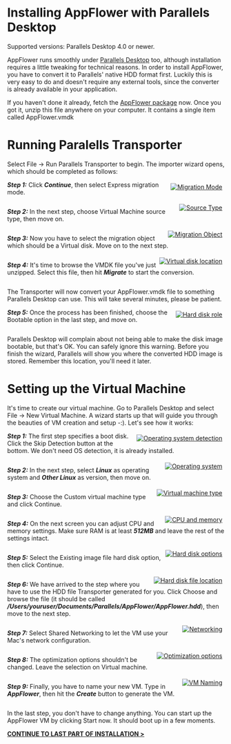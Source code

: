 # Installing AppFlower with Parallels Desktop

<p class="warning">Supported versions: Parallels Desktop 4.0 or newer. 

AppFlower runs smoothly under <a href="http://www.parallels.com" >Parallels Desktop</a> too, although installation requires a little tweaking for technical reasons. In order to install AppFlower, you have to convert it to Parallels' native HDD format first. Luckily this is very easy to do and doesn't require any 
external tools, since the converter is already available in your application.

If you haven't done it already, fetch the <a href="http://cdn.appflower.com/vmware.zip">AppFlower package</a> now. Once you got it, unzip this file anywhere on your computer. It contains a single item called AppFlower.vmdk

# Running Paralells Transporter

Select File -> Run Parallels Transporter to begin. The importer wizard opens, which should be completed as 
follows:

<div class="image_medium" style="float:right;"><a href="/uploads/book/virtualmachine/transporter1.png" rel="prettyPhoto" title=""><img alt="Migration Mode" src="/uploads/book/virtualmachine/transporter1.png" hspace="5" vspace="5"></a></div> 

***Step 1:*** Click ***Continue***, then select Express migration mode.

<div style="clear:both;"></div>

<div class="image_medium" style="float:right;"><a href="/uploads/book/virtualmachine/transporter2.png" rel="prettyPhoto" title=""><img alt="Source Type" src="/uploads/book/virtualmachine/transporter2.png" hspace="5" vspace="5"></a></div> 

***Step 2:*** In the next step, choose Virtual Machine source type, then move on.

<div style="clear:both;"></div>

<div class="image_medium" style="float:right;"><a href="/uploads/book/virtualmachine/transporter3.png" rel="prettyPhoto" title=""><img alt="Migration Object" src="/uploads/book/virtualmachine/transporter3.png" hspace="5" vspace="5"></a></div> 

***Step 3:*** Now you have to select the migration object which should be a Virtual disk. Move on to the next step.

<div style="clear:both;"></div>

<div class="image_medium" style="float:right;"><a href="/uploads/book/virtualmachine/transporter4.png" rel="prettyPhoto" title=""><img alt="Virtual disk location" src="/uploads/book/virtualmachine/transporter4.png" hspace="5" vspace="5"></a></div> 

***Step 4:*** It's time to browse the VMDK file you've just unzipped. Select this file, then hit ***Migrate*** to start the conversion.

<div style="clear:both;"></div>

The Transporter will now convert your AppFlower.vmdk file to something Parallels Desktop can use. This will take several minutes, please be 
patient.

<div class="image_medium" style="float:right;"><a href="/uploads/book/virtualmachine/transporter5.png" rel="prettyPhoto" title=""><img alt="Hard disk role" src="/uploads/book/virtualmachine/transporter5.png" hspace="5" vspace="5"></a></div> 

***Step 5:*** Once the process has been finished, choose the Bootable option in the last step, and move on.

<div style="clear:both;"></div>

Parallels Desktop will complain about not being able to make the disk image bootable, but that's OK. You can safely ignore this warning. Before you finish the wizard, Parallels will show you where the converted HDD image is stored. Remember this location, you'll need it later.

# Setting up the Virtual Machine

It's time to create our virtual machine. Go to Parallels Desktop and select File -> New Virtual Machine. A wizard 
starts up that will guide you through the beauties of VM creation and setup -:). Let's see how it works:

<div class="image_medium" style="float:right;"><a href="/uploads/book/virtualmachine/parallels1.png" rel="prettyPhoto" title=""><img alt="Operating system detection" src="/uploads/book/virtualmachine/parallels1.png" hspace="5" vspace="5"></a></div> 

***Step 1:*** The first step specifies a boot disk. Click the Skip Detection button at the bottom. We don't need OS detection, it is already installed.

<div style="clear:both;"></div>

<div class="image_medium" style="float:right;"><a href="/uploads/book/virtualmachine/parallels2.png" rel="prettyPhoto" title=""><img alt="Operating system" src="/uploads/book/virtualmachine/parallels2.png" hspace="5" vspace="5"></a></div> 

***Step 2:*** In the next step, select ***Linux*** as operating system and ***Other Linux*** as version, then move on.

<div style="clear:both;"></div>


<div class="image_medium" style="float:right;"><a href="/uploads/book/virtualmachine/parallels3.png" rel="prettyPhoto" title=""><img alt="Virtual machine type" src="/uploads/book/virtualmachine/parallels3.png" hspace="5" vspace="5"></a></div> 

***Step 3:*** Choose the Custom virtual machine type and click Continue.

<div style="clear:both;"></div>

<div class="image_medium" style="float:right;"><a href="/uploads/book/virtualmachine/parallels4.png" rel="prettyPhoto" title=""><img alt="CPU and memory" src="/uploads/book/virtualmachine/parallels4.png" hspace="5" vspace="5"></a></div> 

***Step 4:*** On the next screen you can adjust CPU and memory settings. Make sure RAM is at least ***512MB*** and leave the rest of the settings intact.

<div style="clear:both;"></div>

<div class="image_medium" style="float:right;"><a href="/uploads/book/virtualmachine/parallels5.png" rel="prettyPhoto" title=""><img alt="Hard disk options" src="/uploads/book/virtualmachine/parallels5.png" hspace="5" vspace="5"></a></div> 

***Step 5:*** Select the Existing image file hard disk option, then click Continue.

<div style="clear:both;"></div>

<div class="image_medium" style="float:right;"><a href="/uploads/book/virtualmachine/parallels6.png" rel="prettyPhoto" title=""><img alt="Hard disk file location" src="/uploads/book/virtualmachine/parallels6.png" hspace="5" vspace="5"></a></div> 

***Step 6:*** We have arrived to the step where you have to use the HDD file Transporter generated for you. Click Choose and 
browse the file (it should be called ***/Users/youruser/Documents/Parallels/AppFlower/AppFlower.hdd***), then move to the next step.

<div style="clear:both;"></div>

<div class="image_medium" style="float:right;"><a href="/uploads/book/virtualmachine/parallels7.png" rel="prettyPhoto" title=""><img alt="Networking" src="/uploads/book/virtualmachine/parallels7.png" hspace="5" vspace="5"></a></div>

***Step 7:*** Select Shared Networking to let the VM use your Mac's network configuration.

<div style="clear:both;"></div>


<div class="image_medium" style="float:right;"><a href="/uploads/book/virtualmachine/parallels9.png" rel="prettyPhoto" title=""><img alt="Optimization options" src="/uploads/book/virtualmachine/parallels9.png" hspace="5" vspace="5"></a></div>

***Step 8:*** The optimization options shouldn't be changed. Leave the selection on Virtual machine.

<div style="clear:both;"></div>

<div class="image_medium" style="float:right;"><a href="/uploads/book/virtualmachine/parallels10.png" rel="prettyPhoto" title=""><img alt="VM Naming" src="/uploads/book/virtualmachine/parallels10.png" hspace="5" vspace="5"></a></div>

***Step 9:*** Finally, you have to name your new VM. Type in ***AppFlower***, then  hit the ***Create*** button to generate the VM.

<div style="clear:both;"></div>

In the last step, you don't have to change anything. You can start up the AppFlower VM by clicking Start now. It should boot up in a few moments.

<strong><u><a href="/doc/1_2/learn_install_finalstep">CONTINUE TO LAST PART OF INSTALLATION &gt;</a></u></strong> 
